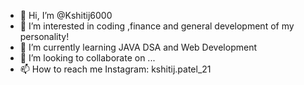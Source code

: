 - 👋 Hi, I’m @Kshitij6000
- 👀 I’m interested in coding ,finance and general development of my personality!
- 🌱 I’m currently learning JAVA DSA and Web Development 
- 💞️ I’m looking to collaborate on ...
- 📫 How to reach me Instagram: kshitij.patel_21

<!---
Kshitij6000/Kshitij6000 is a ✨ special ✨ repository because its `README.md` (this file) appears on your GitHub profile.
You can click the Preview link to take a look at your changes.
--->
